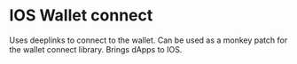 # IOS Wallet connect

Uses deeplinks to connect to the wallet.
Can be used as a monkey patch for the wallet connect library.
Brings dApps to IOS.